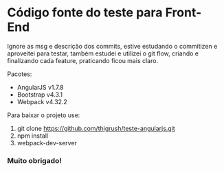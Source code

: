 # Código fonte do teste para Front-End

Ignore as msg e descrição dos commits, estive estudando o commitizen e aproveitei para testar,
também estudei e utilizei o git flow, criando e finalizando cada feature, praticando ficou mais claro.

Pacotes: 
* AngularJS v1.7.8
* Bootstrap v4.3.1
* Webpack v4.32.2

Para baixar o projeto use:
1. git clone https://github.com/thigrush/teste-angularjs.git
2. npm install
3. webpack-dev-server

### Muito obrigado!
